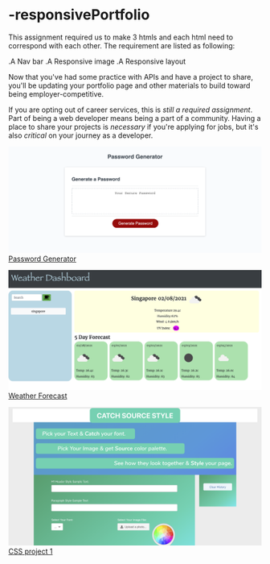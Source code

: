 # -responsivePortfolio

This assignment required us to make 3 htmls and each html need to correspond with each other. The requirement are listed as following:

.A Nav bar
.A Responsive image
.A Responsive layout




Now that you've had some practice with APIs and have a project to share, you'll be updating your portfolio page and other materials to build toward being employer-competitive.

If you are opting out of career services, this is _still a required assignment_. Part of being a web developer means being a part of a community. Having a place to share your projects is _necessary_ if you're applying for jobs, but it's also _critical_ on your journey as a developer.


![alt text](https://github.com/carefree2706/-responsivePortfolio/blob/main/assets/images/passwordGenerator.png "password generator")
[Password Generator](https://github.com/carefree2706/passwordGenerator)

![alt text](https://github.com/carefree2706/-responsivePortfolio/blob/main/assets/images/weatherForecast.png "weather forecast")
[Weather Forecast](https://github.com/carefree2706/weatherforecast)

![alt text](https://github.com/carefree2706/-responsivePortfolio/blob/main/assets/images/project1.png "project 1")
[CSS project 1](https://github.com/bencyna/Catch-Source-Style)
